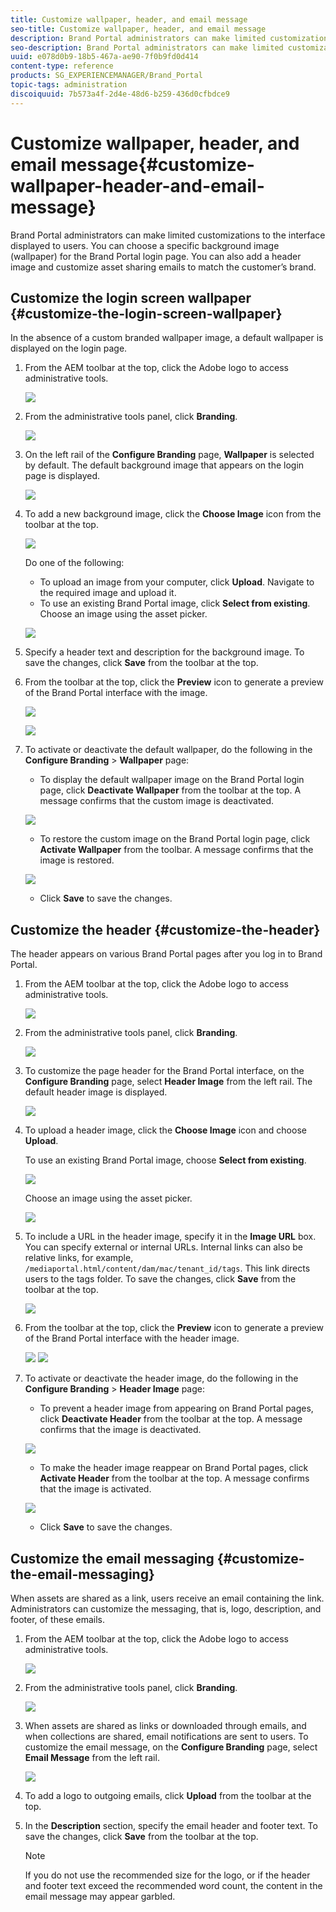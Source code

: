 ```yaml
---
title: Customize wallpaper, header, and email message
seo-title: Customize wallpaper, header, and email message
description: Brand Portal administrators can make limited customizations to the interface displayed to users. You can choose a specific background image (wallpaper) for the Brand Portal login page. You can also add a header image and customize asset sharing emails to match the customer’s brand.
seo-description: Brand Portal administrators can make limited customizations to the interface displayed to users. You can choose a specific background image (wallpaper) for the Brand Portal login page. You can also add a header image and customize asset sharing emails to match the customer’s brand.
uuid: e078d0b9-18b5-467a-ae90-7f0b9fd0d414
content-type: reference
products: SG_EXPERIENCEMANAGER/Brand_Portal
topic-tags: administration
discoiquuid: 7b573a4f-2d4e-48d6-b259-436d0cfbdce9
---
```


# Customize wallpaper, header, and email message{#customize-wallpaper-header-and-email-message}

Brand Portal administrators can make limited customizations to the interface displayed to users. You can choose a specific background image (wallpaper) for the Brand Portal login page. You can also add a header image and customize asset sharing emails to match the customer’s brand.

## Customize the login screen wallpaper {#customize-the-login-screen-wallpaper}

In the absence of a custom branded wallpaper image, a default wallpaper is displayed on the login page.

1. From the AEM toolbar at the top, click the Adobe logo to access administrative tools.

   ![](assets/aemlogo.png)

2. From the administrative tools panel, click **Branding**.

   ![](assets/admin-tools-panel-10.png)

3. On the left rail of the **Configure Branding** page, **Wallpaper** is selected by default. The default background image that appears on the login page is displayed.

   ![](assets/default_wallpaper.png)

4. To add a new background image, click the **Choose Image** icon from the toolbar at the top.

   ![](assets/choose_wallpaperimage.png)

   Do one of the following:

    * To upload an image from your computer, click **Upload**. Navigate to the required image and upload it.
    * To use an existing Brand Portal image, click **Select from existing**. Choose an image using the asset picker.

   ![](assets/asset-picker.png)

5. Specify a header text and description for the background image. To save the changes, click **Save** from the toolbar at the top.

6. From the toolbar at the top, click the **Preview** icon to generate a preview of the Brand Portal interface with the image.

   ![](assets/chlimage_1.png)
   
   ![](assets/custom-wallpaper-preview.png)

7. To activate or deactivate the default wallpaper, do the following in the **Configure Branding** &gt; **Wallpaper** page:

    * To display the default wallpaper image on the Brand Portal login page, click **Deactivate Wallpaper** from the toolbar at the top. A message confirms that the custom image is deactivated.

   ![](assets/chlimage_1-1.png)

    * To restore the custom image on the Brand Portal login page, click **Activate Wallpaper** from the toolbar. A message confirms that the image is restored.

   ![](assets/chlimage_1-2.png)

    * Click **Save** to save the changes.

## Customize the header {#customize-the-header}

The header appears on various Brand Portal pages after you log in to Brand Portal.

1. From the AEM toolbar at the top, click the Adobe logo to access administrative tools.

   ![](assets/aemlogo.png)

2. From the administrative tools panel, click **Branding**. 

   ![](assets/admin-tools-panel-11.png)

3. To customize the page header for the Brand Portal interface, on the **Configure Branding** page, select **Header Image** from the left rail. The default header image is displayed.

   ![](assets/default-header.png)

4. To upload a header image, click the **Choose Image** icon and choose **Upload**.

   To use an existing Brand Portal image, choose **Select from existing**.

   ![](assets/choose_wallpaperimage-1.png)

   Choose an image using the asset picker.

   ![](assets/asset-picker-header.png)

5. To include a URL in the header image, specify it in the **Image URL** box. You can specify external or internal URLs. Internal links can also be relative links, for example,
 `/mediaportal.html/content/dam/mac/tenant_id/tags`.
 This link directs users to the tags folder.
 To save the changes, click **Save** from the toolbar at the top.

   ![](assets/configure_brandingheaderimageurl.png)

6. From the toolbar at the top, click the **Preview** icon to generate a preview of the Brand Portal interface with the header image.

   ![](assets/chlimage_1-3.png)
   ![](assets/custom_header_preview.png)

7. To activate or deactivate the header image, do the following in the **Configure Branding** &gt; **Header Image** page:

    * To prevent a header image from appearing on Brand Portal pages, click **Deactivate Header** from the toolbar at the top. A message confirms that the image is deactivated.

   ![](assets/chlimage_1-4.png)

    * To make the header image reappear on Brand Portal pages, click **Activate Header** from the toolbar at the top. A message confirms that the image is activated.

   ![](assets/chlimage_1-5.png)

    * Click **Save** to save the changes.

## Customize the email messaging {#customize-the-email-messaging}

When assets are shared as a link, users receive an email containing the link. Administrators can customize the messaging, that is, logo, description, and footer, of these emails.

1. From the AEM toolbar at the top, click the Adobe logo to access administrative tools.

   ![](assets/aemlogo.png)

2. From the administrative tools panel, click **Branding**.

   ![](assets/admin-tools-panel-12.png)

3. When assets are shared as links or downloaded through emails, and when collections are shared, email notifications are sent to users. To customize the email message, on the **Configure Branding** page, select **Email Message** from the left rail.

   ![](assets/configure-branding-page-email.png)

4. To add a logo to outgoing emails, click **Upload** from the toolbar at the top.

5. In the **Description** section, specify the email header and footer text. To save the changes, click **Save** from the toolbar at the top.

   >[!NOTE]
   >
   >If you do not use the recommended size for the logo, or if the header and footer text exceed the recommended word count, the content in the email message may appear garbled.
